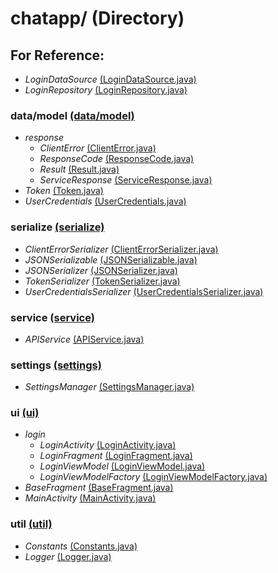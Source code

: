 
chatapp/ (Directory)
================

## For Reference:

* *LoginDataSource* [(LoginDataSource.java)](LoginDataSource.java)
* *LoginRepository* [(LoginRepository.java)](LoginRepository.java)

### data/model [(data/model)](data/model)

* *response*
   * *ClientError* [(ClientError.java)](data/model/response/ClientError.java)
   * *ResponseCode* [(ResponseCode.java)](data/model/response/ResponseCode.java)
   * *Result* [(Result.java)](data/model/response/Result.java)
   * *ServiceResponse* [(ServiceResponse.java)](data/model/response/ServiceResponse.java)
* *Token* [(Token.java)](data/model/Token.java)
* *UserCredentials* [(UserCredentials.java)](data/model/UserCredentials.java)

### serialize [(serialize)](serialize)

* *ClientErrorSerializer* [(ClientErrorSerializer.java)](serialize/ClientErrorSerializer.java)
* *JSONSerializable* [(JSONSerializable.java)](serialize/JSONSerializable.java)
* *JSONSerializer* [(JSONSerializer.java)](serialize/JSONSerializer.java)
* *TokenSerializer* [(TokenSerializer.java)](serialize/TokenSerializer.java)
* *UserCredentialsSerializer* [(UserCredentialsSerializer.java)](serialize/UserCredentialsSerializer.java)

### service [(service)](service)

* *APIService* [(APIService.java)](service/APIService.java)

### settings [(settings)](settings)

* *SettingsManager* [(SettingsManager.java)](settings/SettingsManager.java)

### ui [(ui)](ui)

* *login*
   * *LoginActivity* [(LoginActivity.java)](ui/login/LoginActivity.java)
   * *LoginFragment* [(LoginFragment.java)](ui/login/LoginFragment.java)
   *  *LoginViewModel* [(LoginViewModel.java)](ui/login/LoginViewModel.java)
   * *LoginViewModelFactory* [(LoginViewModelFactory.java)](ui/login/LoginViewModelFactory.java)
* *BaseFragment* [(BaseFragment.java)](ui/BaseFragment.java)
* *MainActivity* [(MainActivity.java)](ui/MainActivity.java)

### util [(util)](util)

* *Constants* [(Constants.java)](util/Constants.java)
* *Logger* [(Logger.java)](util/Logger.java)